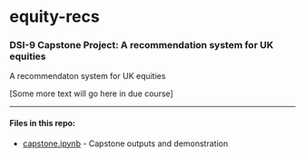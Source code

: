 # equity-recs

### DSI-9 Capstone Project: A recommendation system for UK equities

A recommendaton system for UK equities

\[Some more text will go here in due course\]

- - - -
#### Files in this repo:

* [capstone.ipynb](blob/master/capstone.ipynb) - Capstone outputs and demonstration
